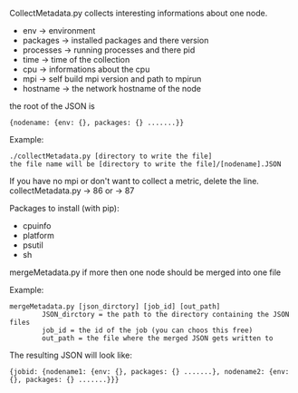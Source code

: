 CollectMetadata.py collects interesting informations about one node.

- env -> environment
- packages -> installed packages and there version
- processes -> running processes and there pid
- time -> time of the collection
- cpu -> informations about the cpu
- mpi -> self build mpi version and path to mpirun
- hostname -> the network hostname of the node

the root of the JSON is
```
{nodename: {env: {}, packages: {} .......}}
```
Example:
```
./collectMetadata.py [directory to write the file]  
the file name will be [directory to write the file]/[nodename].JSON
```

If you have no mpi or don't want to collect a metric, delete the line.  
collectMetadata.py -> 86 or -> 87

Packages to install (with pip):
- cpuinfo
- platform
- psutil
- sh

mergeMetadata.py if more then one node should be merged into one file

Example:
```
mergeMetadata.py [json_dirctory] [job_id] [out_path]
        JSON_dirctory = the path to the directory containing the JSON files
        job_id = the id of the job (you can choos this free)
        out_path = the file where the merged JSON gets written to
```
The resulting JSON will look like:
```
{jobid: {nodename1: {env: {}, packages: {} .......}, nodename2: {env: {}, packages: {} .......}}}
```
